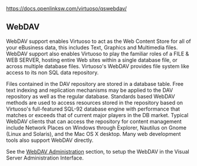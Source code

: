 https://docs.openlinksw.com/virtuoso/qswebdav/
## WebDAV

WebDAV support enables Virtuoso to act as the Web Content Store for all of your eBusiness data, this includes Text, Graphics and Multimedia files. WebDAV support also enables Virtuoso to play the familiar roles of a FILE & WEB SERVER, hosting entire Web sites within a single database file, or across multiple database files. Virtuoso's WebDAV provides file system like access to its non SQL data repository.

Files contained in the DAV repository are stored in a database table. Free text indexing and replication mechanisms may be applied to the DAV repository as well as the regular database. Standards based WebDAV methods are used to access resources stored in the repository based on Virtuoso's full-featured SQL-92 database engine with performance that matches or exceeds that of current major players in the DB market. Typical WebDAV clients that can access the repository for content management include Network Places on Windows through Explorer, Nautilus on Gnome (Linux and Solaris), and the Mac OS X desktop. Many web development tools also support WebDAV directly.

See the [WebDAV Administration](https://docs.openlinksw.com/virtuoso/webdavadmin/) section, to setup the WebDAV in the Visual Server Administration Interface.